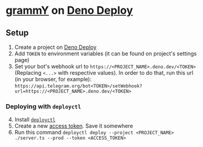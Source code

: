 # [grammY](https://grammy.dev) on [Deno Deploy](https://deno.com/deploy)

## Setup

1. Create a project on [Deno Deploy](https://deno.com/deploy)
2. Add `TOKEN` to environment variables (it can be found on project's settings page)
3. Set your bot's webhook url to `https://<PROJECT_NAME>.deno.dev/<TOKEN>` (Replacing `<...>` with respective values). In order to do that, run this url (in your browser, for example): `https://api.telegram.org/bot<TOKEN>/setWebhook?url=https://<PROJECT_NAME>.deno.dev/<TOKEN>`

### Deploying with `deployctl`

4. Install [`deployctl`](https://github.com/denoland/deployctl)
5. Create a new [access token](https://dash.deno.com/user/access-tokens). Save it somewhere
6. Run this command `deployctl deploy --project <PROJECT_NAME> ./server.ts --prod --token <ACCESS_TOKEN>`
